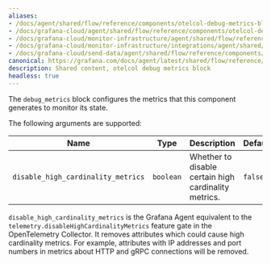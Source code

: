 ```yaml
---
aliases:
- /docs/agent/shared/flow/reference/components/otelcol-debug-metrics-block/
- /docs/grafana-cloud/agent/shared/flow/reference/components/otelcol-debug-metrics-block/
- /docs/grafana-cloud/monitor-infrastructure/agent/shared/flow/reference/components/otelcol-debug-metrics-block/
- /docs/grafana-cloud/monitor-infrastructure/integrations/agent/shared/flow/reference/components/otelcol-debug-metrics-block/
- /docs/grafana-cloud/send-data/agent/shared/flow/reference/components/otelcol-debug-metrics-block/
canonical: https://grafana.com/docs/agent/latest/shared/flow/reference/components/otelcol-debug-metrics-block/
description: Shared content, otelcol debug metrics block
headless: true
---
```


The `debug_metrics` block configures the metrics that this component generates to monitor its state.

The following arguments are supported:

Name                               | Type      | Description                                          | Default | Required
-----------------------------------|-----------|------------------------------------------------------|---------|---------
`disable_high_cardinality_metrics` | `boolean` | Whether to disable certain high cardinality metrics. | `false` | no

`disable_high_cardinality_metrics` is the Grafana Agent equivalent to the `telemetry.disableHighCardinalityMetrics` feature gate in the OpenTelemetry Collector.
It removes attributes which could cause high cardinality metrics.
For example, attributes with IP addresses and port numbers in metrics about HTTP and gRPC connections will be removed.
